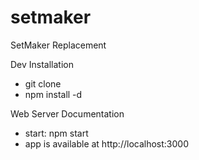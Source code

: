 setmaker
========

SetMaker Replacement

Dev Installation
 * git clone
 * npm install -d
 
Web Server Documentation
 * start: npm start
 * app is available at http://localhost:3000
